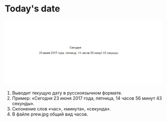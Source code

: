 # Today's date
![](https://github.com/kbatalov/Today-s-date/blob/master/prew.jpg)
1. Выводит текущую дату в русскоязычном формате.
2. Пример: «Сегодня 23 июня 2017 года, пятница, 14 часов 56 минут 43 секунды».
3. Склонение слов «час», «минута», «секунда».
4. В файле prew.jpg общий вид часов.
